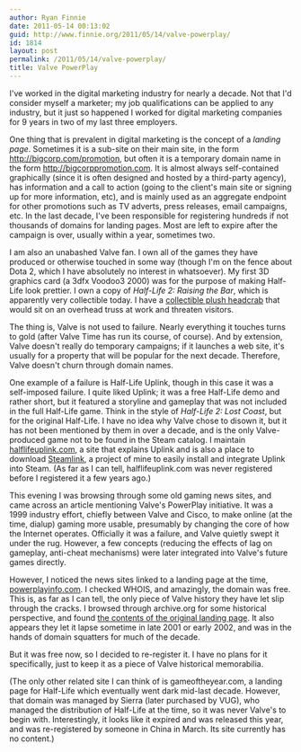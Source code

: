 ```yaml
---
author: Ryan Finnie
date: 2011-05-14 00:13:02
guid: http://www.finnie.org/2011/05/14/valve-powerplay/
id: 1814
layout: post
permalink: /2011/05/14/valve-powerplay/
title: Valve PowerPlay
---
```

I've worked in the digital marketing industry for nearly a decade. Not that I'd consider myself a marketer; my job qualifications can be applied to any industry, but it just so happened I worked for digital marketing companies for 9 years in two of my last three employers.

One thing that is prevalent in digital marketing is the concept of a _landing page_. Sometimes it is a sub-site on their main site, in the form http://bigcorp.com/promotion, but often it is a temporary domain name in the form http://bigcorppromotion.com. It is almost always self-contained graphically (since it is often designed and hosted by a third-party agency), has information and a call to action (going to the client's main site or signing up for more information, etc), and is mainly used as an aggregate endpoint for other promotions such as TV adverts, press releases, email campaigns, etc. In the last decade, I've been responsible for registering hundreds if not thousands of domains for landing pages. Most are left to expire after the campaign is over, usually within a year, sometimes two.

I am also an unabashed Valve fan. I own all of the games they have produced or otherwise touched in some way (though I'm on the fence about Dota 2, which I have absolutely no interest in whatsoever). My first 3D graphics card (a 3dfx Voodoo3 2000) was for the purpose of making Half-Life look prettier. I own a copy of _Half-Life 2: Raising the Bar_, which is apparently very collectible today. I have a [collectible plush headcrab](http://www.flickr.com/photos/fo0bar/4399213287/) that would sit on an overhead truss at work and threaten visitors.

The thing is, Valve is not used to failure. Nearly everything it touches turns to gold (after Valve Time has run its course, of course). And by extension, Valve doesn't really do temporary campaigns; if it launches a web site, it's usually for a property that will be popular for the next decade. Therefore, Valve doesn't churn through domain names.

One example of a failure is Half-Life Uplink, though in this case it was a self-imposed failure. I quite liked Uplink; it was a free Half-Life demo and rather short, but it featured a storyline and gameplay that was not included in the full Half-Life game. Think in the style of _Half-Life 2: Lost Coast_, but for the original Half-Life. I have no idea why Valve chose to disown it, but it has not been mentioned by them in over a decade, and is the only Valve-produced game not to be found in the Steam catalog. I maintain [halflifeuplink.com](http://www.halflifeuplink.com/), a site that explains Uplink and is also a place to download [Steamlink](http://www.halflifeuplink.com/steamlink/), a project of mine to easily install and integrate Uplink into Steam. (As far as I can tell, halflifeuplink.com was never registered before I registered it a few years ago.)

This evening I was browsing through some old gaming news sites, and came across an article mentioning Valve's PowerPlay initiative. It was a 1999 industry effort, chiefly between Valve and Cisco, to make online (at the time, dialup) gaming more usable, presumably by changing the core of how the Internet operates. Officially it was a failure, and Valve quietly swept it under the rug. However, a few concepts (reducing the effects of lag on gameplay, anti-cheat mechanisms) were later integrated into Valve's future games directly.

However, I noticed the news sites linked to a landing page at the time, [powerplayinfo.com](http://www.powerplayinfo.com/). I checked WHOIS, and amazingly, the domain was free. This is, as far as I can tell, the only piece of Valve history they have let slip through the cracks. I browsed through archive.org for some historical perspective, and found [the contents of the original landing page](http://replay.web.archive.org/20010322195518/http://www.powerplayinfo.com/). It also appears they let it lapse sometime in late 2001 or early 2002, and was in the hands of domain squatters for much of the decade.

But it was free now, so I decided to re-register it. I have no plans for it specifically, just to keep it as a piece of Valve historical memorabilia.

(The only other related site I can think of is gameoftheyear.com, a landing page for Half-Life which eventually went dark mid-last decade. However, that domain was managed by Sierra (later purchased by VUG), who managed the distribution of Half-Life at the time, so it was never Valve's to begin with. Interestingly, it looks like it expired and was released this year, and was re-registered by someone in China in March. Its site currently has no content.)
